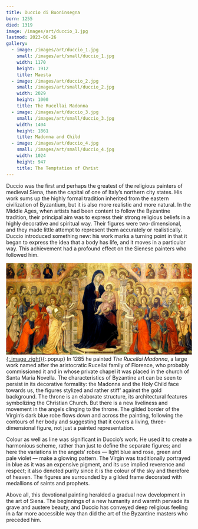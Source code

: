 ```yaml
---
title: Duccio di Buoninsegna
born: 1255
died: 1319
image: /images/art/duccio_1.jpg
lastmod: 2023-06-26
gallery:
  - image: /images/art/duccio_1.jpg
    small: /images/art/small/duccio_1.jpg
    width: 1170
    height: 1912
    title: Maesta
  - image: /images/art/duccio_2.jpg
    small: /images/art/small/duccio_2.jpg
    width: 2029
    height: 1000
    title: The Rucellai Madonna
  - image: /images/art/duccio_3.jpg
    small: /images/art/small/duccio_3.jpg
    width: 1404
    height: 1861
    title: Madonna and Child
  - image: /images/art/duccio_4.jpg
    small: /images/art/small/duccio_4.jpg
    width: 1024
    height: 947
    title: The Temptation of Christ
---
```


Duccio was the first and perhaps the greatest of the religious painters of
medieval Siena, then the capital of one of Italy’s northern city states. His
work sums up the highly formal tradition inherited from the eastern
civilization of Byzantium, but it is also more realistic and more natural.  In
the Middle Ages, when artists had been content to follow the Byzantine
tradition, their principal aim was to express their strong religious beliefs in
a highly decorative and spiritual way. Their figures were two-dimensional, and
they made little attempt to represent them accurately or realistically. Duccio
introduced something new: his work marks a turning point in that it began to
express the idea that a body has life, and it moves in a particular way. This
achievement had a profound effect on the Sienese painters who followed him.

[![The Rucellai Madonna](/images/art/duccio_2.jpg){:.image .right}](/images/art/duccio_2.jpg){:.popup}
In 1285 he painted _The Rucellai Madonna_, a large work named after the
aristocratic Rucellai family of Florence, who probably commissioned it and in
whose private chapel it was placed in the church of Santa Maria Novella.  The
characteristics of Byzantine art can be seen to persist in its decorative
formality: the Madonna and the Holy Child face towards us, the figures stylized
and rather stiff' against the gold background. The throne is an elaborate
structure, its architectural features symbolizing the Christian Church.  But
there is a new liveliness and movement in the angels clinging to the throne.
The gilded border of the Virgin’s dark blue robe flows down and across the
painting, following the contours of her body and suggesting that it covers a
living, three-dimensional figure, not just a painted representation.

Colour as well as line was significant in Duccio’s work. He used it to create a
harmonious scheme, rather than just to define the separate figures; and here
the variations in the angels’ robes &mdash; light blue and rose, green and pale
violet &mdash; make a glowing pattern. The Virgin was traditionally portrayed
in blue as it was an expensive pigment, and its use implied reverence and
respect; it also denoted purity since it is the colour of the sky and therefore
of heaven.  The figures are surrounded by a gilded frame decorated with
medallions of saints and prophets.

Above all, this devotional painting heralded a gradual new development in the
art of Siena. The beginnings of a new humanity and warmth pervade its grave and
austere beauty, and Duccio has conveyed deep religious feeling in a far more
accessible way than did the art of the Byzantine masters who preceded him.
